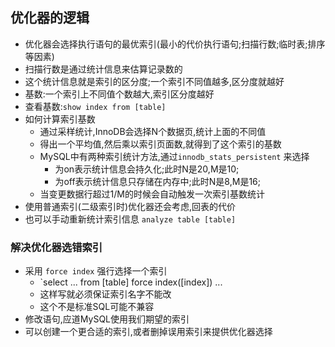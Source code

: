## 优化器的逻辑
- 优化器会选择执行语句的最优索引(最小的代价执行语句;扫描行数;临时表;排序等因素)
- 扫描行数是通过统计信息来估算记录数的
- 这个统计信息就是索引的区分度;一个索引不同值越多,区分度就越好
- 基数:一个索引上不同值个数越大,索引区分度越好
- 查看基数:`show index from [table]`
- 如何计算索引基数
	- 通过采样统计,InnoDB会选择N个数据页,统计上面的不同值
	- 得出一个平均值,然后乘以索引页面数,就得到了这个索引的基数
	- MySQL中有两种索引统计方法,通过`innodb_stats_persistent` 来选择
		- 为on表示统计信息会持久化;此时N是20,M是10;
		- 为off表示统计信息只存储在内存中;此时N是8,M是16;
	- 当变更数据行超过1/M的时候会自动触发一次索引基数统计
- 使用普通索引(二级索引时)优化器还会考虑,回表的代价
- 也可以手动重新统计索引信息 `analyze table [table]`

### 解决优化器选错索引
- 采用 `force index` 强行选择一个索引
	- `select ... from [table] force index([index]) ...
	- 这样写就必须保证索引名字不能改
	- 这个不是标准SQL可能不兼容
- 修改语句,应道MySQL使用我们期望的索引
- 可以创建一个更合适的索引,或者删掉误用索引来提供优化器选择